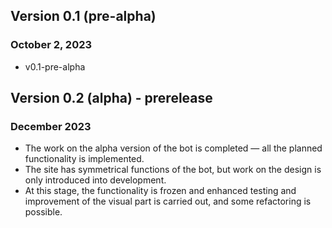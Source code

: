 ## Version 0.1 (pre-alpha)
### October 2, 2023
- v0.1-pre-alpha


## Version 0.2 (alpha) - prerelease 
### December 2023
- The work on the alpha version of the bot is completed — all the planned functionality is implemented.
- The site has symmetrical functions of the bot, but work on the design is only introduced into development.
- At this stage, the functionality is frozen and enhanced testing and improvement of the visual part is carried out, and some refactoring is possible.